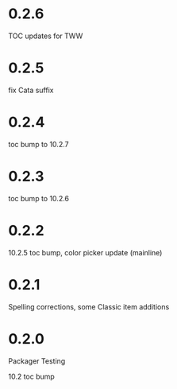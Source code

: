 # 0.2.6

TOC updates for TWW

# 0.2.5

fix Cata suffix

# 0.2.4

toc bump to 10.2.7

# 0.2.3

toc bump to 10.2.6

# 0.2.2

10.2.5 toc bump, color picker update (mainline)

# 0.2.1

Spelling corrections, some Classic item additions

# 0.2.0

Packager Testing

10.2 toc bump